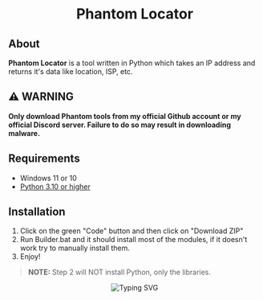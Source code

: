 <p align="center">
  <h1 align="center">Phantom Locator</h1>
</p>

## About
**Phantom Locator** is a tool written in Python which takes an IP address and returns it's data like location, ISP, etc.

## ⚠️ **WARNING**
**Only download Phantom tools from my official Github account or my official Discord server. Failure to do so may result in downloading malware.**

## Requirements
- Windows 11 or 10
- [Python 3.10 or higher](https://www.python.org/downloads/)

## Installation
1. Click on the green "Code" button and then click on "Download ZIP"
2. Run Builder.bat and it should install most of the modules, if it doesn't work try to manually install them.
3. Enjoy!
> **NOTE:** Step 2 will NOT install Python, only the libraries.


<p align="center">
    <img src="https://readme-typing-svg.demolab.com?font=Fira+Code&pause=1000&color=A502DA&center=true&width=435&lines=Phantom+Services" alt="Typing SVG"/>
</p>
